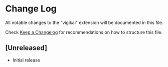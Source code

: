 # Change Log

All notable changes to the "vigikai" extension will be documented in this file.

Check [Keep a Changelog](https://keepachangelog.com/en/1.0.0/) for recommendations on how to structure this file.

## [Unreleased]

- Initial release
